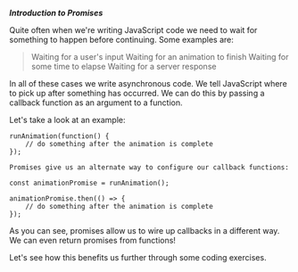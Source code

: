 ***Introduction to Promises***

Quite often when we're writing JavaScript code we need to wait for something to happen before continuing. Some examples are:

>Waiting for a user's input
>Waiting for an animation to finish
>Waiting for some time to elapse
>Waiting for a server response

In all of these cases we write asynchronous code. We tell JavaScript where to pick up after something has occurred. We can do this by passing a callback function as an argument to a function.

Let's take a look at an example:
```
runAnimation(function() {
    // do something after the animation is complete
});

Promises give us an alternate way to configure our callback functions:

const animationPromise = runAnimation();

animationPromise.then(() => {
    // do something after the animation is complete
});
```
As you can see, promises allow us to wire up callbacks in a different way. We can even return promises from functions!

Let's see how this benefits us further through some coding exercises.
